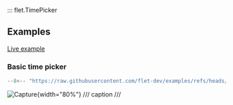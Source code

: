 ::: flet.TimePicker

## Examples

[Live example](https://flet-controls-gallery.fly.dev/dialogs/timepicker)

### Basic time picker

```python
--8<-- "https://raw.githubusercontent.com/flet-dev/examples/refs/heads/v1-docs/python/controls/"
```

![Capture](){width="80%"}
/// caption
///
